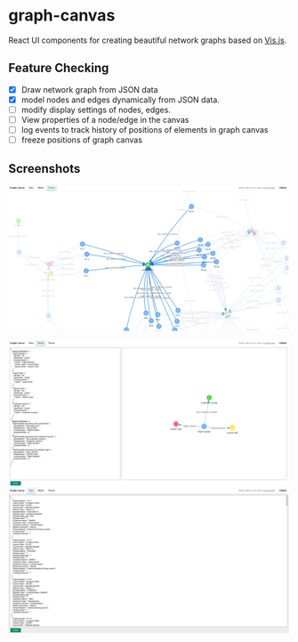 # graph-canvas

React UI components for creating beautiful network graphs based on [Vis.js](https://github.com/visjs/vis-network).


## Feature Checking 
 - [x] Draw network graph from JSON data
 - [x] model nodes and edges dynamically from JSON data.
 - [ ] modify display settings of nodes, edges.
 - [ ] View properties of a node/edge in the canvas
 - [ ] log events to track history of positions of elements in graph canvas
 - [ ] freeze positions of graph canvas

## Screenshots

![Alt text](screenshots/viewer.png "Graph Viewer")

![Alt text](screenshots/model.png "Graph Model")
\
![Alt text](screenshots/data.png "JSON data")



